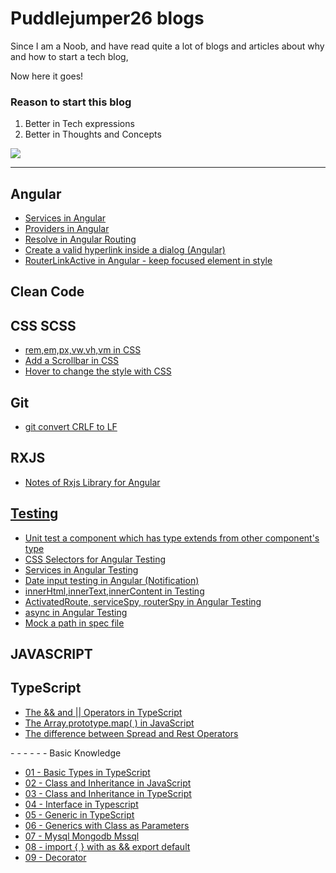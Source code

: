 # Puddlejumper26 blogs

Since I am a Noob, and have read quite a lot of blogs and articles about why and how to start a tech blog, 

Now here it goes!

### Reason to start this blog
1. Better in Tech expressions
2. Better in Thoughts and Concepts

<img src="https://user-images.githubusercontent.com/40550117/67723247-ba48d480-f9db-11e9-8d22-75fbb442a24a.jpg">

********************************************************************************

## Angular
<ul>
  <li><a href="https://github.com/puddlejumper26/blogs/issues/13">Services in Angular</li>
  <li><a href="https://github.com/puddlejumper26/blogs/issues/14">Providers in Angular</li>
  <li><a href="https://github.com/puddlejumper26/blogs/issues/16">Resolve in Angular Routing</li>
  <li><a href="https://github.com/puddlejumper26/blogs/issues/30">Create a valid hyperlink inside a dialog (Angular)</a></li>
  <li><a href="https://github.com/puddlejumper26/blogs/issues/42">RouterLinkActive in Angular - keep focused element in style</a></li>
</ul>

## Clean Code

## CSS SCSS
<ul>
  <li><a href="https://github.com/puddlejumper26/blogs/issues/26">rem,em,px,vw,vh,vm in CSS</li>
  <li><a href="https://github.com/puddlejumper26/blogs/issues/28">Add a Scrollbar in CSS</li>
  <li><a href="https://github.com/puddlejumper26/blogs/issues/32">Hover to change the style with CSS</a></li>
</ul>

## Git
<ul>
  <li><a href="https://github.com/puddlejumper26/blogs/issues/40">git convert CRLF to LF</a></li>
</ul>

## RXJS
<ul>
  <li><a href="https://github.com/puddlejumper26/blogs/issues/12">Notes of Rxjs Library for Angular</li>
</ul>

## Testing
<ul>
  <li><a href="https://github.com/puddlejumper26/blogs/issues/3" target="_blank">Unit test a component which has type extends from other component's type</li>
  <li><a href="https://github.com/puddlejumper26/blogs/issues/4" target="_blank">CSS Selectors for Angular Testing</li>
  <li><a href="https://github.com/puddlejumper26/blogs/issues/15">Services in Angular Testing</li>
  <li><a href="https://github.com/puddlejumper26/blogs/issues/31">Date input testing in Angular (Notification)</a></li>
  <li><a href="https://github.com/puddlejumper26/blogs/issues/34">innerHtml,innerText,innerContent in Testing</a></li>
  <li><a href="https://github.com/puddlejumper26/blogs/issues/35">ActivatedRoute, serviceSpy, routerSpy in Angular Testing</a></li>
  <li><a href="https://github.com/puddlejumper26/blogs/issues/39">async in Angular Testing</a></li>
  <li><a href="https://github.com/puddlejumper26/blogs/issues/45">Mock a path in spec file</a></li>
</ul>

## JAVASCRIPT

<ul>
  
  
</ul>

## TypeScript

<ul>
  <li><a href="https://github.com/puddlejumper26/blogs/issues/1" target="_blank">The && and || Operators in TypeScript </li>
  <li><a href="https://github.com/puddlejumper26/blogs/issues/2" target="_blank">The Array.prototype.map( ) in JavaScript</li>
  <li><a href="https://github.com/puddlejumper26/blogs/issues/38">The difference between Spread and Rest Operators</a></li>
</ul> 
- - - - - - Basic Knowledge
<ul>  
  <li><a href="https://github.com/puddlejumper26/blogs/issues/19">01 - Basic Types in TypeScript</li>
  <li><a href="https://github.com/puddlejumper26/blogs/issues/23">02 - Class and Inheritance in JavaScript</li>
  <li><a href="https://github.com/puddlejumper26/blogs/issues/24">03 - Class and Inheritance in TypeScript</li>
  <li><a href="https://github.com/puddlejumper26/blogs/issues/25">04 - Interface in Typescript</li>
  <li><a href="https://github.com/puddlejumper26/blogs/issues/27">05 - Generic in TypeScript</li>
  <li><a href="https://github.com/puddlejumper26/blogs/issues/29">06 - Generics with Class as Parameters </li> 
  <li><a href="https://github.com/puddlejumper26/blogs/issues/36">07 - Mysql Mongodb Mssql </li> 
  <li><a href="https://github.com/puddlejumper26/blogs/issues/37">08 - import { } with as && export default </li> 
  <li><a href="https://github.com/puddlejumper26/blogs/issues/43">09 - Decorator </li> 
<ul>


